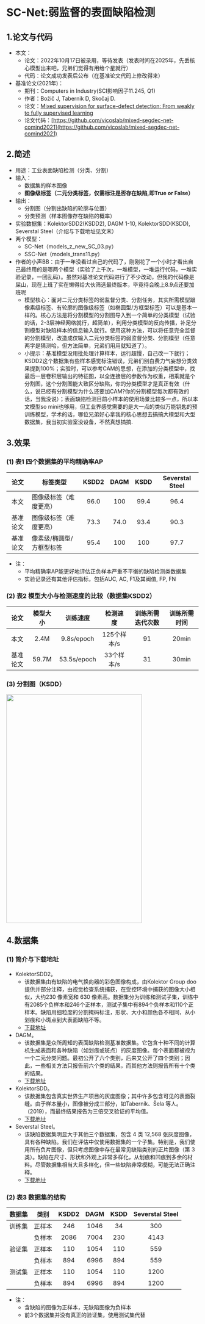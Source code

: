 #  SC-Net:弱监督的表面缺陷检测
## 1.论文与代码  
* 本文：
  * 论文：2022年10月17日被录用，等待发表（发表时间在2025年，先丢核心模型出来吧，兄弟们觉得有用给个星就行）
  * 代码：论文成功发表后公布（在基准论文代码上修改得来）
* 基准论文(2021年)：
  * 期刊：Computers in Industry(SCI影响因子11.245, Q1)
  * 作者：Božič J, Tabernik D, Skočaj D.
  * 论文：[Mixed supervision for surface-defect detection: From weakly to fully supervised learning](https://www.webofscience.com/wos/alldb/full-record/WOS:000648879500012)
  * 论文代码：[https://github.com/vicoslab/mixed-segdec-net-comind2021](https://github.com/vicoslab/mixed-segdec-net-comind2021)  
## 2.简述  
* 用途：工业表面缺陷检测（分类、分割）  
* 输入：
  * 数据集的样本图像
  * **图像级标签（二元分类标签，仅需标注是否存在缺陷,即True or False）**  
* 输出：
  * 分割图（分割出缺陷的轮廓与位置）  
  * 分类预测（样本图像存在缺陷的概率）  
* 实验数据集：KolektorSDD2(KSDD2), DAGM 1-10, KolektorSDD(KSDD), Severstal Steel（介绍与下载地址见文末）
* 两个模型：
  * SC-Net（models_z_new_SC_03.py）  
  * SSC-Net（models_trans11.py）
* 作者的小声BB：由于一年没看过自己的代码了，刚刚花了一个小时才看出自己最终用的是哪两个模型（实验了上千次，一堆模型，一堆运行代码，一堆实验记录，一团乱码）。虽然对基准论文代码进行了不少改动，但我的代码像是屎山，现在上班了实在懒得给大伙筛选最终版本，毕竟待会晚上8.9点还要加班呢
  * 模型核心：面对二元分类标签的弱监督分类、分割任务，其实所需模型跟像素级标签、有轮廓的图像级标签（如椭圆型/方框型标签）可以是基本一样的。核心方法是将分割模型的分割图导入到一个简单的分类模型（试验的话，2-3层神经网络就行，超简单），利用分类模型的反向传播，补足分割模型对缺陷样本的信息输入就行。使用这种方法，可以将任意完全监督的分割模型，改造成仅输入二元分类标签的弱监督分类、分割模型（任意两字是猜测哈，但方法简单，兄弟们用用就知道了）。
  * 小提示：基准模型没用批处理计算样本，运行超慢，自己改一下就行；KSDD2这个数据集有些样本感觉标注错误，兄弟们别白费力气妄想分类效果提到100%；实验时，可以参考CAM的思想，在添加的分类模型中，找最后一层卷积层输出的特征图，以全连接层的参数作为权重，相乘就是个分割图，这个分割图能大致区分缺陷，你的分类模型才是真正有效（什么，说已经有分割模型为什么还要加CAM?你的分割模型每次都有效的话，当我没说）；表面缺陷检测目前小样本的使用场景比较多一点，所以本文模型so mini也够用，但工业界感觉需要的是大一点的类似万能钥匙的预训练模型，学术的话，哪位兄弟好心拿我的核心思想去搞搞大模型和大型数据集，我当初实验室没设备，不然真想搞搞.

## 3.效果  
### (1) 表1 四个数据集的平均精确率AP  
| 论文 | 标签类型 | KSDD2 | DAGM | KSDD | Severstal Steel |  
| :---: | --- | :---: | :---: | :---: | :---: |  
| 本文 | 图像级标签（难度更高） | 96.0 | 100 | 99.4 | 96.4 |  
| 基准论文 | 图像级标签（难度更高） | 73.3 | 74.0 | 93.4 | 90.3 |  
| 基准论文 | 像素级/椭圆型/方框型标签 | 95.4 | 100 | 100 | 97.7 |  
* 注：
  * 平均精确率AP能更好地评估正负样本严重不平衡的缺陷检测类数据集
  * 实验记录还有其他评估指标，包括AUC, AC, F1及其阀值, FP, FN

### (2) 表2 模型大小与检测速度的比较（数据集KSDD2）  
| 论文 | 模型大小 | 训练速度 | 检测速度 | 训练所需迭代次数 | 训练所需时间 |  
| :---: | :---: | :---: | :---: | :---: | :---: |  
| 本文 | 2.4M | 9.8s/epoch | 125个样本/s | 91 | 20min |  
| 基准论文 | 59.7M | 53.5s/epoch | 33个样本/s | 31 | 30min |  

### (3) 分割图（KSDD）
<img src="https://user-images.githubusercontent.com/65808993/192088013-20774c83-fed0-41b8-8d88-7ff72629c346.png" width="355px" height="600px">

## 4.数据集  
### (1) 简介与下载地址  
* KolektorSDD2。
  * 该数据集由有缺陷的电气换向器的彩色图像构成，由Kolektor Group doo提供并部分注释，由视觉检查系统捕获，在受控环境中捕获的图像大小相似，大约230 像素宽和 630 像素高。数据集分为训练和测试子集，训练中有2085个负样本和246个正样本，测试子集中有894个负样本和110个正样本。缺陷用细粒度的分割掩码标注，形状、大小和颜色各不相同，从小划痕和小斑点到大表面缺陷不等。
  * [下载地址](https://www.vicos.si/resources/kolektorsdd2/)
* DAGM。
  * 该数据集是众所周知的表面缺陷检测基准数据集。它包含十种不同的计算机生成表面和各种缺陷（如划痕或斑点）的灰度图像。每个表面都被视为一个二元分类问题。最初公开了六个类别，后来又公开了四个类别；因此，一些相关方法只报告前六个类的结果，而其他方法则报告所有十个类的结果。
  * [下载地址](https://hci.iwr.uni-heidelberg.de/content/weakly-supervised-learning-industrial-optical-inspection)
* KolektorSDD。
  * 该数据集包含真实世界生产项目的灰度图像；其中许多包含可见的表面裂缝。由于样本量小，图像被分成三部分，如Tabernik、Šela 等人。（2019），而最终结果报告为三倍交叉验证的平均值。
  * [下载地址](https://www.vicos.si/resources/kolektorsdd/)
* Severstal Steel。
  * 该缺陷数据集明显大于其他三个数据集，包含 4 类 12,568 张灰度图像，具有各种缺陷。我们在评估中仅使用数据集的一个子集。特别是，我们使用所有负片图像，但只考虑图像中存在最常见缺陷类别的正片图像（第 3 类）。缺陷在尺寸、形状和外观上非常多样化，从划痕和凹痕到多余的材料。尽管数据集相当大且多样化，但一些缺陷非常模糊，可能无法正确注释。
  * [下载地址](https://www.kaggle.com/c/severstal-steel-defect-detection/data)
### (2) 表3 数据集的结构 
| 数据集 | 类别 | KSDD2 | DAGM | KSDD | Severstal Steel |  
| :---: | :---: | :---: | :---: | :---: | :---: |  
| 训练集 | 正样本 | 246 | 1046 | 34 | 300 |  
|        | 负样本 | 2086 | 7004 | 230 | 4143 |  
| 验证集 | 正样本 | 110 | 1054 | 110 | 559 |  
|        | 负样本 | 894 | 6996 | 894 | 559 |  
| 测试集 | 正样本 | 110 | 1054 | 110 | 1200 |  
|        | 负样本 | 894 | 6996 | 894 | 1200 |  
* 注：
  * 含缺陷的图像为正样本，无缺陷图像为负样本
  * 前3个数据集并没有真正的验证集，使用测试集代替
